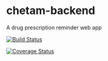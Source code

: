 # chetam-backend
A drug prescription reminder web app

[![Build Status](https://travis-ci.org/ugwumadu116/chetam-backend.svg?branch=master)](https://travis-ci.org/ugwumadu116/chetam-backend)

[![Coverage Status](https://coveralls.io/repos/github/ugwumadu116/chetam-backend/badge.svg?branch=master)](https://coveralls.io/github/ugwumadu116/chetam-backend?branch=master)

